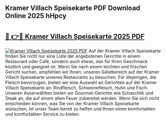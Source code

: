 ## Kramer Villach Speisekarte PDF Download Online 2025 hHpcy

# <h2><a href="http://gc65b33.nevu.top/?p=Kramer+Villach+Speisekarte">🔗 👉🔴 Kramer Villach Speisekarte 2025 PDF</a></h2>

[![Kramer Villach Speisekarte 2025 PDF](https://i.imgur.com/dBaPXMq.png)](http://gc65b33.nevu.top/?p=Kramer+Villach+Speisekarte)
Auf der Kramer Villach Speisekarte finden Sie nicht nur eine Liste der angebotenen Gerichte in einem Restaurant oder Café, sondern auch etwas, das für Ihren Geschmack köstlich und geeignet ist. Wenn Sie nach einem leichten und frischen Gericht suchen, empfehlen wir Ihnen, unseren Salatbereich auf der Kramer Villach Speisekarte unseres Restaurants zu besuchen. Für diejenigen, die Fleisch bevorzugen, bieten wir eine Auswahl an Gerichten auf der Kramer Villach Speisekarte an: Rindfleisch, Schweinefleisch, Huhn und Fisch. Unseren Auserwählten bieten wir Gourmet-Gerichte wie Schaschlik und Steak an, die auf einem alten Feuer zubereitet werden. Wenn Sie sich nicht entscheiden können, was Sie von der Kramer Villach Speisekarte wünschen, ist unser Team bereit zu helfen und Ihnen einen komfortablen und komfortablen Service zu bieten.
